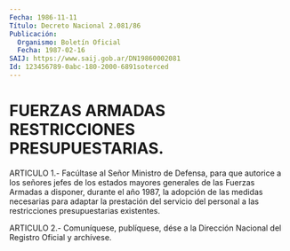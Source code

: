 ```yaml
---
Fecha: 1986-11-11
Título: Decreto Nacional 2.081/86
Publicación:
  Organismo: Boletín Oficial
  Fecha: 1987-02-16
SAIJ: https://www.saij.gob.ar/DN19860002081
Id: 123456789-0abc-180-2000-6891soterced
---
```

# FUERZAS ARMADAS RESTRICCIONES PRESUPUESTARIAS.

<a id="1"></a>
ARTICULO 1.- Facúltase al Señor Ministro de Defensa, para que autorice a los señores jefes de los estados mayores generales de las Fuerzas Armadas a disponer, durante el año 1987, la adopción de las medidas necesarias para adaptar la prestación del servicio del personal a las restricciones presupuestarias existentes.

<a id="2"></a>
ARTICULO 2.- Comuníquese, publíquese, dése a la Dirección Nacional del Registro Oficial y archívese.